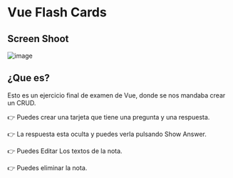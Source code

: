 # Vue Flash Cards
## Screen Shoot
![image](https://user-images.githubusercontent.com/22988550/167913700-d549a1ab-6c40-4a99-b1bd-da4d0a37ddfb.png)

## ¿Que es?
Esto es un ejercicio final de examen de Vue, donde se nos mandaba crear un CRUD.

👉 Puedes crear una tarjeta que tiene una pregunta y una respuesta.

👉 La respuesta esta oculta y puedes verla pulsando Show Answer.

👉 Puedes Editar Los textos de la nota.

👉 Puedes eliminar la nota.
